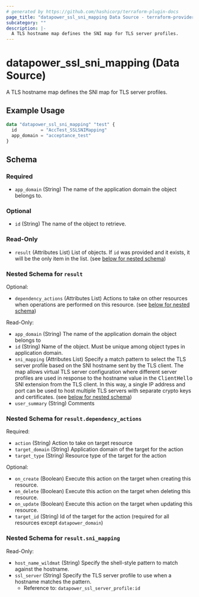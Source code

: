 ```yaml
---
# generated by https://github.com/hashicorp/terraform-plugin-docs
page_title: "datapower_ssl_sni_mapping Data Source - terraform-provider-datapower"
subcategory: ""
description: |-
  A TLS hostname map defines the SNI map for TLS server profiles.
---
```


# datapower_ssl_sni_mapping (Data Source)

A TLS hostname map defines the SNI map for TLS server profiles.

## Example Usage

```terraform
data "datapower_ssl_sni_mapping" "test" {
  id         = "AccTest_SSLSNIMapping"
  app_domain = "acceptance_test"
}
```

<!-- schema generated by tfplugindocs -->
## Schema

### Required

- `app_domain` (String) The name of the application domain the object belongs to.

### Optional

- `id` (String) The name of the object to retrieve.

### Read-Only

- `result` (Attributes List) List of objects. If `id` was provided and it exists, it will be the only item in the list. (see [below for nested schema](#nestedatt--result))

<a id="nestedatt--result"></a>
### Nested Schema for `result`

Optional:

- `dependency_actions` (Attributes List) Actions to take on other resources when operations are performed on this resource. (see [below for nested schema](#nestedatt--result--dependency_actions))

Read-Only:

- `app_domain` (String) The name of the application domain the object belongs to
- `id` (String) Name of the object. Must be unique among object types in application domain.
- `sni_mapping` (Attributes List) Specify a match pattern to select the TLS server profile based on the SNI hostname sent by the TLS client. The map allows virtual TLS server configuration where different server profiles are used in response to the hostname value in the <tt>ClientHello</tt> SNI extension from the TLS client. In this way, a single IP address and port can be used to host multiple TLS servers with separate crypto keys and certificates. (see [below for nested schema](#nestedatt--result--sni_mapping))
- `user_summary` (String) Comments

<a id="nestedatt--result--dependency_actions"></a>
### Nested Schema for `result.dependency_actions`

Required:

- `action` (String) Action to take on target resource
- `target_domain` (String) Application domain of the target for the action
- `target_type` (String) Resource type of the target for the action

Optional:

- `on_create` (Boolean) Execute this action on the target when creating this resource.
- `on_delete` (Boolean) Execute this action on the target when deleting this resource.
- `on_update` (Boolean) Execute this action on the target when updating this resource.
- `target_id` (String) Id of the target for the action (required for all resources except `datapower_domain`)


<a id="nestedatt--result--sni_mapping"></a>
### Nested Schema for `result.sni_mapping`

Read-Only:

- `host_name_wildmat` (String) Specify the shell-style pattern to match against the hostname.
- `ssl_server` (String) Specify the TLS server profile to use when a hostname matches the pattern.
  - Reference to: `datapower_ssl_server_profile:id`
